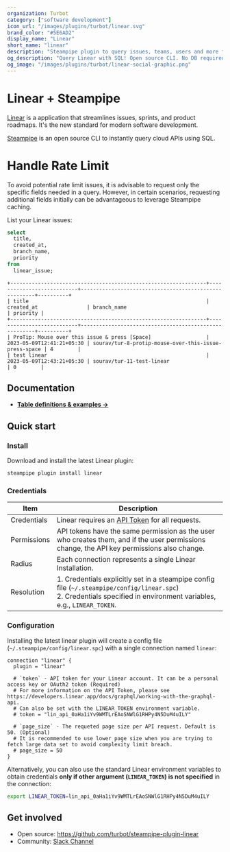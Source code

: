 ```yaml
---
organization: Turbot
category: ["software development"]
icon_url: "/images/plugins/turbot/linear.svg"
brand_color: "#5E6AD2"
display_name: "Linear"
short_name: "linear"
description: "Steampipe plugin to query issues, teams, users and more from Linear."
og_description: "Query Linear with SQL! Open source CLI. No DB required."
og_image: "/images/plugins/turbot/linear-social-graphic.png"
---
```


# Linear + Steampipe

[Linear](https://linear.app/) is a application that streamlines issues, sprints, and product roadmaps. It's the new standard for modern software development.

[Steampipe](https://steampipe.io) is an open source CLI to instantly query cloud APIs using SQL.

# Handle Rate Limit

To avoid potential rate limit issues, it is advisable to request only the specific fields needed in a query. However, in certain scenarios, requesting additional fields initially can be advantageous to leverage Steampipe caching.

List your Linear issues:

```sql
select
  title,
  created_at,
  branch_name,
  priority
from
  linear_issue;
```

```
+----------------------------------------------------------------+---------------------------+-------------------------------------------------------+----------+
| title                                                          | created_at                | branch_name                                           | priority |
+----------------------------------------------------------------+---------------------------+-------------------------------------------------------+----------+
| ProTip: Mouse over this issue & press [Space]                  | 2023-05-09T12:41:21+05:30 | sourav/tur-8-protip-mouse-over-this-issue-press-space | 4        |
| test linear                                                    | 2023-05-09T12:43:21+05:30 | sourav/tur-11-test-linear                             | 0        |
```

## Documentation

- **[Table definitions & examples →](/plugins/turbot/linear/tables)**

## Quick start

### Install

Download and install the latest Linear plugin:

```bash
steampipe plugin install linear
```

### Credentials

| Item        | Description                                                                                                                                                               |
| ----------- | ------------------------------------------------------------------------------------------------------------------------------------------------------------------------- |
| Credentials | Linear requires an [API Token](https://developers.linear.app/docs/graphql/working-with-the-graphql-api) for all requests.                                                 |
| Permissions | API tokens have the same permission as the user who creates them, and if the user permissions change, the API key permissions also change.                                |
| Radius      | Each connection represents a single Linear Installation.                                                                                                                  |
| Resolution  | 1. Credentials explicitly set in a steampipe config file (`~/.steampipe/config/linear.spc`)<br />2. Credentials specified in environment variables, e.g., `LINEAR_TOKEN`. |

### Configuration

Installing the latest linear plugin will create a config file (`~/.steampipe/config/linear.spc`) with a single connection named `linear`:

```hcl
connection "linear" {
  plugin = "linear"

  # `token` - API token for your Linear account. It can be a personal access key or OAuth2 token (Required)
  # For more information on the API Token, please see https://developers.linear.app/docs/graphql/working-with-the-graphql-api.
  # Can also be set with the LINEAR_TOKEN environment variable.
  # token = "lin_api_0aHa1iYv9WMTLrEAoSNWlG1RHPy4N5DuM4uILY"

  # `page_size` - The requeted page size per API request. Default is 50. (Optional)
  # It is recommended to use lower page size when you are trying to fetch large data set to avoid complexity limit breach.
  # page_size = 50
}
```

Alternatively, you can also use the standard Linear environment variables to obtain credentials **only if other argument (`LINEAR_TOKEN`) is not specified** in the connection:

```sh
export LINEAR_TOKEN=lin_api_0aHa1iYv9WMTLrEAoSNWlG1RHPy4N5DuM4uILY
```

## Get involved

- Open source: https://github.com/turbot/steampipe-plugin-linear
- Community: [Slack Channel](https://steampipe.io/community/join)

